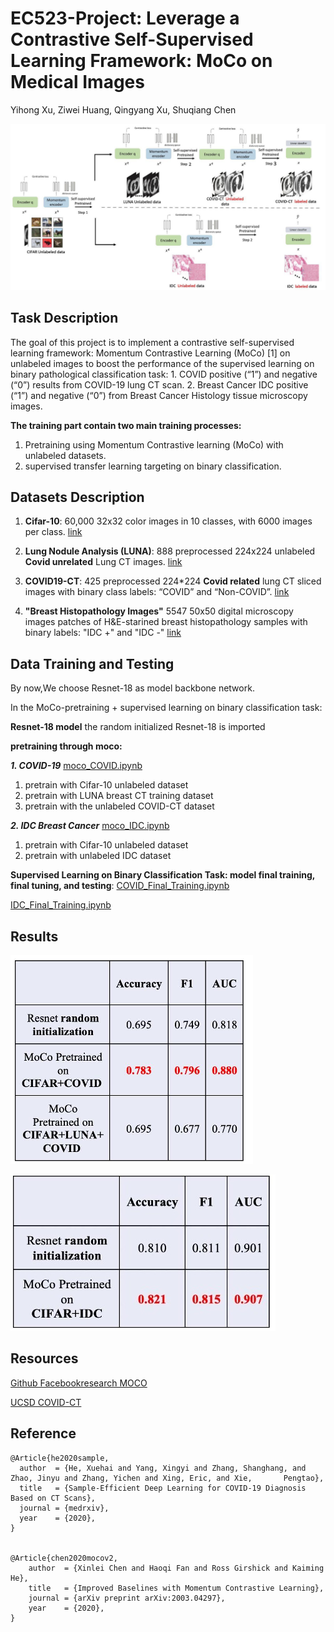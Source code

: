 # EC523-Project: Leverage a Contrastive Self-Supervised Learning Framework: MoCo on Medical Images
Yihong Xu, Ziwei Huang, Qingyang Xu, Shuqiang Chen 

![alt text](https://github.com/Ziwei-Huang-BU/EC523-Project/blob/main/readme_figs/pipeline.png)


## Task Description
The goal of this project is to implement a contrastive self-supervised learning framework: Momentum Contrastive Learning (MoCo) [1] on unlabeled images to boost the performance of the supervised learning on binary pathological classification task: 1. COVID positive (“1”) and negative (“0”) results from COVID-19 lung CT scan. 2. Breast Cancer IDC positive (“1”) and negative (“0”) from Breast Cancer Histology tissue microscopy images. 

**The training part contain two main training processes:**
1. Pretraining using Momentum Contrastive learning (MoCo) with unlabeled datasets. 
2. supervised transfer learning targeting on binary classification. 


## Datasets Description

1. **Cifar-10**: 60,000 32x32 color images in 10 classes, with 6000 images per class. [link](https://www.cs.toronto.edu/~kriz/cifar.html)

2. **Lung Nodule Analysis (LUNA)**: 888 preprocessed 224x224 unlabeled **Covid unrelated** Lung CT images. [link](https://github.com/UCSD-AI4H/COVID-CT/tree/master/baseline%20methods/Self-Trans/LUNA/train)

3. **COVID19-CT**: 425 preprocessed 224*224 **Covid related** lung CT sliced images with binary class labels: “COVID” and “Non-COVID”. [link](https://github.com/UCSD-AI4H/COVID-CT/tree/master/Images-processed)

4. **"Breast Histopathology Images"** 5547 50x50 digital microscopy images patches of H&E-starined breast histopathology samples with binary labels: "IDC +" and "IDC -" [link](https://www.kaggle.com/code/paultimothymooney/predict-idc-in-breast-cancer-histology-images/notebook)

## Data Training and Testing

By now,We choose Resnet-18 as model backbone network. 

In the MoCo-pretraining + supervised learning on binary classification task: 

**Resnet-18 model** the random initialized Resnet-18 is imported

**pretraining through moco:** 

***1. COVID-19*** 
[moco_COVID.ipynb](https://github.com/Ziwei-Huang-BU/EC523-Project/blob/main/moco_pretrain/moco_COVID.ipynb)
1. pretrain with Cifar-10 unlabeled dataset
2. pretrain with LUNA breast CT training dataset
3. pretrain with the unlabeled COVID-CT dataset

***2. IDC Breast Cancer*** 
[moco_IDC.ipynb](https://github.com/Ziwei-Huang-BU/EC523-Project/blob/main/moco_pretrain/moco_IDC.ipynb)
1. pretrain with Cifar-10 unlabeled dataset
2. pretrain with unlabeled IDC dataset

**Supervised Learning on Binary Classification Task: model final training, final tuning, and testing**:
[COVID_Final_Training.ipynb](https://github.com/Ziwei-Huang-BU/EC523-Project/blob/main/supervised_classification/COVID_Final_Training.ipynb)

[IDC_Final_Training.ipynb](https://github.com/Ziwei-Huang-BU/EC523-Project/blob/main/supervised_classification/IDC_Final_Training.ipynb)


## Results 
![alt text](https://github.com/Ziwei-Huang-BU/EC523-Project/blob/main/readme_figs/covid_results.png)

![alt text](https://github.com/Ziwei-Huang-BU/EC523-Project/blob/main/readme_figs/idc_results.jpg)

## Resources
[Github Facebookresearch MOCO](https://github.com/facebookresearch/moco)

[UCSD COVID-CT](https://github.com/UCSD-AI4H/COVID-CT)


## Reference

    @Article{he2020sample,
      author  = {He, Xuehai and Yang, Xingyi and Zhang, Shanghang, and Zhao, Jinyu and Zhang, Yichen and Xing, Eric, and Xie,       Pengtao},
      title   = {Sample-Efficient Deep Learning for COVID-19 Diagnosis Based on CT Scans},
      journal = {medrxiv},
      year    = {2020},
    }


    @Article{chen2020mocov2,
        author  = {Xinlei Chen and Haoqi Fan and Ross Girshick and Kaiming He},
        title   = {Improved Baselines with Momentum Contrastive Learning},
        journal = {arXiv preprint arXiv:2003.04297},
        year    = {2020},
    }

